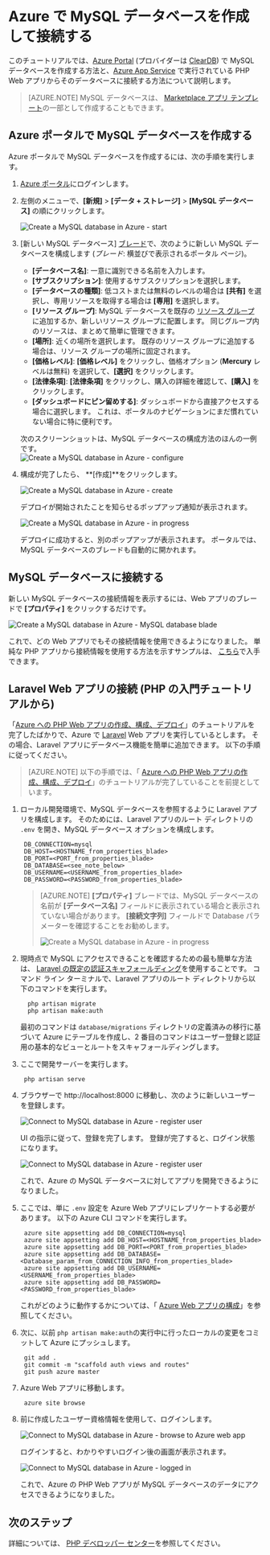 <properties
    pageTitle="Azure で MySQL データベースを作成して接続する"
    description="Azure ポータルを使用して MySQL データベースを作成し、Azure の PHP Web アプリからそのデータベースに接続する方法について説明します。"
    documentationCenter="php"
    services="app-service\web"
    authors="cephalin"
    manager="wpickett"
    editor=""
    tags="mysql"/>

<tags
    ms.service="multiple"
    ms.workload="data-management"
    ms.tgt_pltfrm="na"
    ms.devlang="PHP"
    ms.topic="article"
    ms.date="08/11/2016"
    ms.author="robmcm;cephalin"/>


# <a name="create-and-connect-to-a-mysql-database-in-azure"></a>Azure で MySQL データベースを作成して接続する

このチュートリアルでは、[Azure Portal](https://portal.azure.com) (プロバイダーは [ClearDB](http://www.cleardb.com/)) で MySQL データベースを作成する方法と、[Azure App Service](./app-service/app-service-value-prop-what-is.md) で実行されている PHP Web アプリからそのデータベースに接続する方法について説明します。 

> [AZURE.NOTE] MySQL データベースは、 [Marketplace アプリ テンプレート](./app-service-web/app-service-web-create-web-app-from-marketplace.md)の一部として作成することもできます。

## <a name="create-a-mysql-database-in-azure-portal"></a>Azure ポータルで MySQL データベースを作成する

Azure ポータルで MySQL データベースを作成するには、次の手順を実行します。

1. [Azure ポータル](https://portal.azure.com)にログインします。

2. 左側のメニューで、**[新規]** > **[データ + ストレージ]** > **[MySQL データベース]** の順にクリックします。

    ![Create a MySQL database in Azure - start](./media/store-php-create-mysql-database/create-db-1-start.png)

2. [新しい MySQL データベース] [ブレード](azure-portal-overview.md)で、次のように新しい MySQL データベースを構成します (*ブレード*: 横並びで表示されるポータル ページ)。

    - **[データベース名]**: 一意に識別できる名前を入力します。
    - **[サブスクリプション]**: 使用するサブスクリプションを選択します。
    - **[データベースの種類]**: 低コストまたは無料のレベルの場合は **[共有]** を選択し、専用リソースを取得する場合は **[専用]** を選択します。 
    - **[リソース グループ]**: MySQL データベースを既存の [リソース グループ](../resource-group-overview.md) に追加するか、新しいリソース グループに配置します。 同じグループ内のリソースは、まとめて簡単に管理できます。
    - **[場所]**: 近くの場所を選択します。 既存のリソース グループに追加する場合は、リソース グループの場所に固定されます。
    - **[価格レベル]**: **[価格レベル]** をクリックし、価格オプション (**Mercury** レベルは無料) を選択して、**[選択]** をクリックします。 
    - **[法律条項]**: **[法律条項]** をクリックし、購入の詳細を確認して、**[購入]** をクリックします。
    - **[ダッシュボードにピン留めする]**: ダッシュボードから直接アクセスする場合に選択します。 これは、ポータルのナビゲーションにまだ慣れていない場合に特に便利です。
    
    次のスクリーンショットは、MySQL データベースの構成方法のほんの一例です。  
    ![Create a MySQL database in Azure - configure](./media/store-php-create-mysql-database/create-db-2-configure.png)

3. 構成が完了したら、 **[作成]**をクリックします。

    ![Create a MySQL database in Azure - create](./media/store-php-create-mysql-database/create-db-3-create.png)

    デプロイが開始されたことを知らせるポップアップ通知が表示されます。

    ![Create a MySQL database in Azure - in progress](./media/store-php-create-mysql-database/create-db-4-started-status.png)

    デプロイに成功すると、別のポップアップが表示されます。 ポータルでは、MySQL データベースのブレードも自動的に開かれます。

<a name="connect"></a>
## <a name="connect-to-your-mysql-database"></a>MySQL データベースに接続する

新しい MySQL データベースの接続情報を表示するには、Web アプリのブレードで **[プロパティ]** をクリックするだけです。
    
![Create a MySQL database in Azure - MySQL database blade](./media/store-php-create-mysql-database/create-db-5-finished-db-blade.png)

これで、どの Web アプリでもその接続情報を使用できるようになりました。 単純な PHP アプリから接続情報を使用する方法を示すサンプルは、 [こちら](https://github.com/WindowsAzure/azure-sdk-for-php-samples/tree/master/tasklist-mysql)で入手できます。

## <a name="connect-a-laravel-web-app-(from-the-php-get-started-tutorial)"></a>Laravel Web アプリの接続 (PHP の入門チュートリアルから)

「[Azure への PHP Web アプリの作成、構成、デプロイ](./app-service-web/app-service-web-php-get-started.md)」のチュートリアルを完了したばかりで、Azure で [Laravel](https://www.laravel.com/) Web アプリを実行しているとします。 その場合、Laravel アプリにデータベース機能を簡単に追加できます。 以下の手順に従ってください。

>[AZURE.NOTE] 以下の手順では、「 [Azure への PHP Web アプリの作成、構成、デプロイ](./app-service-web/app-service-web-php-get-started.md)」のチュートリアルが完了していることを前提としています。

1. ローカル開発環境で、MySQL データベースを参照するように Laravel アプリを構成します。 そのためには、Laravel アプリのルート ディレクトリの `.env` を開き、MySQL データベース オプションを構成します。

        DB_CONNECTION=mysql
        DB_HOST=<HOSTNAME_from_properties_blade>
        DB_PORT=<PORT_from_properties_blade>
        DB_DATABASE=<see_note_below>
        DB_USERNAME=<USERNAME_from_properties_blade>
        DB_PASSWORD=<PASSWORD_from_properties_blade>

    >[AZURE.NOTE] **[プロパティ]** ブレードでは、MySQL データベースの名前が **[データベース名]** フィールドに表示されている場合と表示されていない場合があります。 **[接続文字列]** フィールドで Database パラメーターを確認することをお勧めします。 
    >
    >![Create a MySQL database in Azure - in progress](./media/store-php-create-mysql-database/connect-db-1-database-name.png)

2. 現時点で MySQL にアクセスできることを確認するための最も簡単な方法は、 [Laravel の既定の認証スキャフォールディング](https://laravel.com/docs/5.2/authentication#authentication-quickstart)を使用することです。 コマンド ライン ターミナルで、Laravel アプリのルート ディレクトリから以下のコマンドを実行します。

         php artisan migrate
         php artisan make:auth

    最初のコマンドは `database/migrations` ディレクトリの定義済みの移行に基づいて Azure にテーブルを作成し、2 番目のコマンドはユーザー登録と認証用の基本的なビューとルートをスキャフォールディングします。

3. ここで開発サーバーを実行します。

        php artisan serve

4. ブラウザーで http://localhost:8000 に移動し、次のように新しいユーザーを登録します。

    ![Connect to MySQL database in Azure - register user](./media/store-php-create-mysql-database/connect-db-2-development-server.png)

    UI の指示に従って、登録を完了します。 登録が完了すると、ログイン状態になります。
    
    ![Connect to MySQL database in Azure - register user](./media/store-php-create-mysql-database/connect-db-3-registered-user.png)

    これで、Azure の MySQL データベースに対してアプリを開発できるようになりました。

5. ここでは、単に `.env` 設定を Azure Web アプリにレプリケートする必要があります。 以下の Azure CLI コマンドを実行します。

        azure site appsetting add DB_CONNECTION=mysql
        azure site appsetting add DB_HOST=<HOSTNAME_from_properties_blade>
        azure site appsetting add DB_PORT=<PORT_from_properties_blade>
        azure site appsetting add DB_DATABASE=<Database_param_from_CONNECTION_INFO_from_properties_blade>
        azure site appsetting add DB_USERNAME=<USERNAME_from_properties_blade>
        azure site appsetting add DB_PASSWORD=<PASSWORD_from_properties_blade>

    これがどのように動作するかについては、「 [Azure Web アプリの構成](./app-service-web/app-service-web-php-get-started.md#configure)」を参照してください。

6. 次に、以前 `php artisan make:auth`の実行中に行ったローカルの変更をコミットして Azure にプッシュします。

        git add .
        git commit -m "scaffold auth views and routes"
        git push azure master

7. Azure Web アプリに移動します。

        azure site browse

8. 前に作成したユーザー資格情報を使用して、ログインします。

    ![Connect to MySQL database in Azure - browse to Azure web app](./media/store-php-create-mysql-database/connect-db-4-browse-azure-webapp.png)

    ログインすると、わかりやすいログイン後の画面が表示されます。
    
    ![Connect to MySQL database in Azure - logged in](./media/store-php-create-mysql-database/connect-db-5-logged-in.png)

    これで、Azure の PHP Web アプリが MySQL データベースのデータにアクセスできるようになりました。 

## <a name="next-steps"></a>次のステップ

詳細については、 [PHP デベロッパー センター](/develop/php/)を参照してください。



<!--HONumber=Oct16_HO2-->


